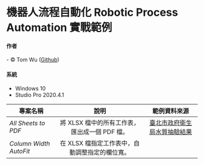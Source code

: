 # 機器人流程自動化 Robotic Process Automation 實戰範例  

#### 作者
<span> - &copy; Tom Wu (<a href="https://github.com/YenLinWu">Github</a>) </span>  

#### 系統    
* Windows 10
* Studio Pro 2020.4.1  

  
| 專案名稱 | 說明 | 範例資料來源 | 
| ---------- | :-----------: | :-----------: | 
| *All Sheets to PDF* | 將 XLSX 檔中的所有工作表，匯出成一個 PDF 檔。 | [臺北市政府衛生局水質抽驗結果](https://data.gov.tw/dataset/121918) | 
| *Column Width AutoFit* | 在 XLSX 檔指定工作表中，自動調整指定的欄位寬。 |  |

 
